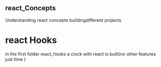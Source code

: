 ## react_Concepts

 Understanding react concepts buildingdifferent projects
 
#  react Hooks
   in the first folder react_hooks a clock with react is built(no other features just time )
 
  
